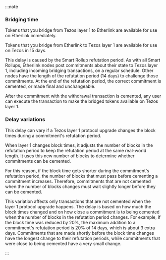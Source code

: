 :::note
<h3>Bridging time</h3>
Tokens that you bridge from Tezos layer 1 to Etherlink are available for use on Etherlink immediately.

Tokens that you bridge from Etherlink to Tezos layer 1 are available for use on Tezos in 15 days.

This delay is caused by the Smart Rollup refutation period.
As with all Smart Rollups, Etherlink nodes post commitments about their state to Tezos layer 1, including incoming bridging transactions, on a regular schedule.
Other nodes have the length of the refutation period (14 days) to challenge those commitments.
At the end of the refutation period, the correct commitment is cemented, or made final and unchangeable.

After the commitment with the withdrawal transaction is cemented, any user can execute the transaction to make the bridged tokens available on Tezos layer 1.

<h3>Delay variations</h3>

This delay can vary if a Tezos layer 1 protocol upgrade changes the block times during a commitment's refutation period.

When layer 1 changes block times, it adjusts the number of blocks in the refutation period to keep the refutation period at the same real-world length.
It uses this new number of blocks to determine whether commitments can be cemented.

For this reason, if the block time gets shorter during the commitment's refutation period, the number of blocks that must pass before cementing a commitment increases.
Therefore, commitments that are not cemented when the number of blocks changes must wait slightly longer before they can be cemented.

This variation affects only transactions that are not cemented when the layer 1 protocol upgrade happens.
The delay is based on how much the block times changed and on how close a commitment is to being cemented when the number of blocks in the refutation period changes.
For example, if the block time was reduced by 20%, the maximum addition to a commitment's refutation period is 20% of 14 days, which is about 3 extra days.
Commitments that are made shortly before the block time changes have the longest change to their refutation periods, while commitments that were close to being cemented have a very small change.

:::